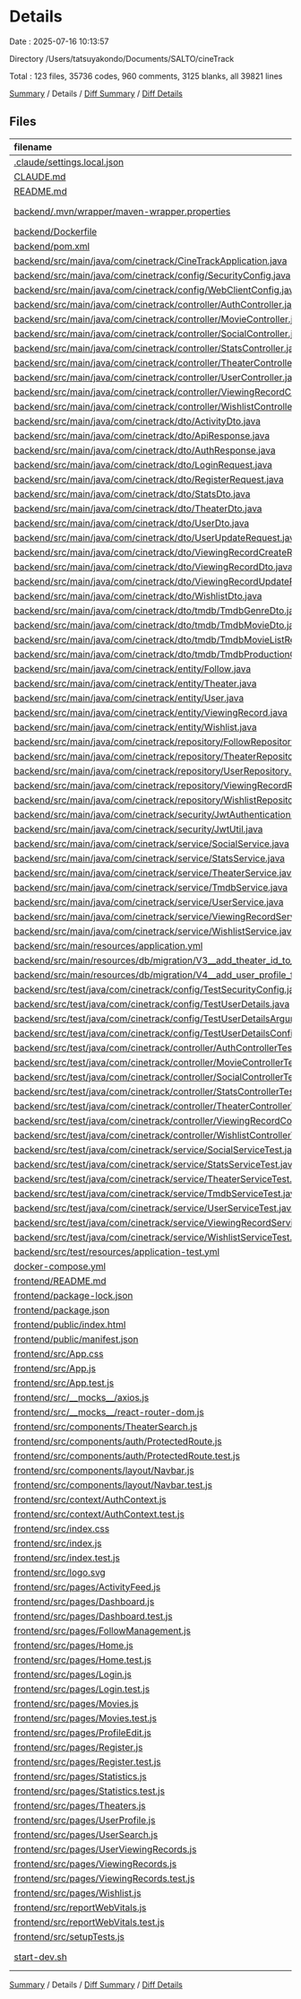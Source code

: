 # Details

Date : 2025-07-16 10:13:57

Directory /Users/tatsuyakondo/Documents/SALTO/cineTrack

Total : 123 files,  35736 codes, 960 comments, 3125 blanks, all 39821 lines

[Summary](results.md) / Details / [Diff Summary](diff.md) / [Diff Details](diff-details.md)

## Files
| filename | language | code | comment | blank | total |
| :--- | :--- | ---: | ---: | ---: | ---: |
| [.claude/settings.local.json](/.claude/settings.local.json) | JSON | 63 | 0 | 0 | 63 |
| [CLAUDE.md](/CLAUDE.md) | Markdown | 76 | 0 | 24 | 100 |
| [README.md](/README.md) | Markdown | 83 | 0 | 21 | 104 |
| [backend/.mvn/wrapper/maven-wrapper.properties](/backend/.mvn/wrapper/maven-wrapper.properties) | Java Properties | 2 | 0 | 0 | 2 |
| [backend/Dockerfile](/backend/Dockerfile) | Docker | 10 | 5 | 6 | 21 |
| [backend/pom.xml](/backend/pom.xml) | XML | 190 | 14 | 15 | 219 |
| [backend/src/main/java/com/cinetrack/CineTrackApplication.java](/backend/src/main/java/com/cinetrack/CineTrackApplication.java) | Java | 9 | 0 | 3 | 12 |
| [backend/src/main/java/com/cinetrack/config/SecurityConfig.java](/backend/src/main/java/com/cinetrack/config/SecurityConfig.java) | Java | 78 | 0 | 13 | 91 |
| [backend/src/main/java/com/cinetrack/config/WebClientConfig.java](/backend/src/main/java/com/cinetrack/config/WebClientConfig.java) | Java | 17 | 0 | 4 | 21 |
| [backend/src/main/java/com/cinetrack/controller/AuthController.java](/backend/src/main/java/com/cinetrack/controller/AuthController.java) | Java | 90 | 2 | 23 | 115 |
| [backend/src/main/java/com/cinetrack/controller/MovieController.java](/backend/src/main/java/com/cinetrack/controller/MovieController.java) | Java | 72 | 0 | 14 | 86 |
| [backend/src/main/java/com/cinetrack/controller/SocialController.java](/backend/src/main/java/com/cinetrack/controller/SocialController.java) | Java | 142 | 27 | 22 | 191 |
| [backend/src/main/java/com/cinetrack/controller/StatsController.java](/backend/src/main/java/com/cinetrack/controller/StatsController.java) | Java | 86 | 0 | 20 | 106 |
| [backend/src/main/java/com/cinetrack/controller/TheaterController.java](/backend/src/main/java/com/cinetrack/controller/TheaterController.java) | Java | 143 | 33 | 17 | 193 |
| [backend/src/main/java/com/cinetrack/controller/UserController.java](/backend/src/main/java/com/cinetrack/controller/UserController.java) | Java | 48 | 6 | 12 | 66 |
| [backend/src/main/java/com/cinetrack/controller/ViewingRecordController.java](/backend/src/main/java/com/cinetrack/controller/ViewingRecordController.java) | Java | 182 | 1 | 36 | 219 |
| [backend/src/main/java/com/cinetrack/controller/WishlistController.java](/backend/src/main/java/com/cinetrack/controller/WishlistController.java) | Java | 115 | 18 | 19 | 152 |
| [backend/src/main/java/com/cinetrack/dto/ActivityDto.java](/backend/src/main/java/com/cinetrack/dto/ActivityDto.java) | Java | 108 | 2 | 33 | 143 |
| [backend/src/main/java/com/cinetrack/dto/ApiResponse.java](/backend/src/main/java/com/cinetrack/dto/ApiResponse.java) | Java | 43 | 0 | 14 | 57 |
| [backend/src/main/java/com/cinetrack/dto/AuthResponse.java](/backend/src/main/java/com/cinetrack/dto/AuthResponse.java) | Java | 37 | 0 | 12 | 49 |
| [backend/src/main/java/com/cinetrack/dto/LoginRequest.java](/backend/src/main/java/com/cinetrack/dto/LoginRequest.java) | Java | 27 | 0 | 10 | 37 |
| [backend/src/main/java/com/cinetrack/dto/RegisterRequest.java](/backend/src/main/java/com/cinetrack/dto/RegisterRequest.java) | Java | 39 | 0 | 13 | 52 |
| [backend/src/main/java/com/cinetrack/dto/StatsDto.java](/backend/src/main/java/com/cinetrack/dto/StatsDto.java) | Java | 73 | 0 | 17 | 90 |
| [backend/src/main/java/com/cinetrack/dto/TheaterDto.java](/backend/src/main/java/com/cinetrack/dto/TheaterDto.java) | Java | 140 | 5 | 34 | 179 |
| [backend/src/main/java/com/cinetrack/dto/UserDto.java](/backend/src/main/java/com/cinetrack/dto/UserDto.java) | Java | 118 | 4 | 40 | 162 |
| [backend/src/main/java/com/cinetrack/dto/UserUpdateRequest.java](/backend/src/main/java/com/cinetrack/dto/UserUpdateRequest.java) | Java | 60 | 2 | 24 | 86 |
| [backend/src/main/java/com/cinetrack/dto/ViewingRecordCreateRequest.java](/backend/src/main/java/com/cinetrack/dto/ViewingRecordCreateRequest.java) | Java | 79 | 2 | 30 | 111 |
| [backend/src/main/java/com/cinetrack/dto/ViewingRecordDto.java](/backend/src/main/java/com/cinetrack/dto/ViewingRecordDto.java) | Java | 127 | 3 | 43 | 173 |
| [backend/src/main/java/com/cinetrack/dto/ViewingRecordUpdateRequest.java](/backend/src/main/java/com/cinetrack/dto/ViewingRecordUpdateRequest.java) | Java | 55 | 2 | 21 | 78 |
| [backend/src/main/java/com/cinetrack/dto/WishlistDto.java](/backend/src/main/java/com/cinetrack/dto/WishlistDto.java) | Java | 73 | 1 | 20 | 94 |
| [backend/src/main/java/com/cinetrack/dto/tmdb/TmdbGenreDto.java](/backend/src/main/java/com/cinetrack/dto/tmdb/TmdbGenreDto.java) | Java | 22 | 0 | 8 | 30 |
| [backend/src/main/java/com/cinetrack/dto/tmdb/TmdbMovieDto.java](/backend/src/main/java/com/cinetrack/dto/tmdb/TmdbMovieDto.java) | Java | 128 | 2 | 52 | 182 |
| [backend/src/main/java/com/cinetrack/dto/tmdb/TmdbMovieListResponse.java](/backend/src/main/java/com/cinetrack/dto/tmdb/TmdbMovieListResponse.java) | Java | 36 | 0 | 16 | 52 |
| [backend/src/main/java/com/cinetrack/dto/tmdb/TmdbProductionCompanyDto.java](/backend/src/main/java/com/cinetrack/dto/tmdb/TmdbProductionCompanyDto.java) | Java | 35 | 0 | 14 | 49 |
| [backend/src/main/java/com/cinetrack/entity/Follow.java](/backend/src/main/java/com/cinetrack/entity/Follow.java) | Java | 68 | 3 | 21 | 92 |
| [backend/src/main/java/com/cinetrack/entity/Theater.java](/backend/src/main/java/com/cinetrack/entity/Theater.java) | Java | 155 | 3 | 50 | 208 |
| [backend/src/main/java/com/cinetrack/entity/User.java](/backend/src/main/java/com/cinetrack/entity/User.java) | Java | 131 | 2 | 40 | 173 |
| [backend/src/main/java/com/cinetrack/entity/ViewingRecord.java](/backend/src/main/java/com/cinetrack/entity/ViewingRecord.java) | Java | 146 | 1 | 46 | 193 |
| [backend/src/main/java/com/cinetrack/entity/Wishlist.java](/backend/src/main/java/com/cinetrack/entity/Wishlist.java) | Java | 117 | 1 | 37 | 155 |
| [backend/src/main/java/com/cinetrack/repository/FollowRepository.java](/backend/src/main/java/com/cinetrack/repository/FollowRepository.java) | Java | 29 | 9 | 12 | 50 |
| [backend/src/main/java/com/cinetrack/repository/TheaterRepository.java](/backend/src/main/java/com/cinetrack/repository/TheaterRepository.java) | Java | 47 | 11 | 14 | 72 |
| [backend/src/main/java/com/cinetrack/repository/UserRepository.java](/backend/src/main/java/com/cinetrack/repository/UserRepository.java) | Java | 17 | 1 | 9 | 27 |
| [backend/src/main/java/com/cinetrack/repository/ViewingRecordRepository.java](/backend/src/main/java/com/cinetrack/repository/ViewingRecordRepository.java) | Java | 29 | 0 | 13 | 42 |
| [backend/src/main/java/com/cinetrack/repository/WishlistRepository.java](/backend/src/main/java/com/cinetrack/repository/WishlistRepository.java) | Java | 20 | 21 | 10 | 51 |
| [backend/src/main/java/com/cinetrack/security/JwtAuthenticationFilter.java](/backend/src/main/java/com/cinetrack/security/JwtAuthenticationFilter.java) | Java | 55 | 0 | 12 | 67 |
| [backend/src/main/java/com/cinetrack/security/JwtUtil.java](/backend/src/main/java/com/cinetrack/security/JwtUtil.java) | Java | 70 | 0 | 16 | 86 |
| [backend/src/main/java/com/cinetrack/service/SocialService.java](/backend/src/main/java/com/cinetrack/service/SocialService.java) | Java | 214 | 43 | 55 | 312 |
| [backend/src/main/java/com/cinetrack/service/StatsService.java](/backend/src/main/java/com/cinetrack/service/StatsService.java) | Java | 126 | 7 | 29 | 162 |
| [backend/src/main/java/com/cinetrack/service/TheaterService.java](/backend/src/main/java/com/cinetrack/service/TheaterService.java) | Java | 194 | 52 | 35 | 281 |
| [backend/src/main/java/com/cinetrack/service/TmdbService.java](/backend/src/main/java/com/cinetrack/service/TmdbService.java) | Java | 161 | 7 | 24 | 192 |
| [backend/src/main/java/com/cinetrack/service/UserService.java](/backend/src/main/java/com/cinetrack/service/UserService.java) | Java | 84 | 4 | 24 | 112 |
| [backend/src/main/java/com/cinetrack/service/ViewingRecordService.java](/backend/src/main/java/com/cinetrack/service/ViewingRecordService.java) | Java | 203 | 5 | 63 | 271 |
| [backend/src/main/java/com/cinetrack/service/WishlistService.java](/backend/src/main/java/com/cinetrack/service/WishlistService.java) | Java | 64 | 22 | 15 | 101 |
| [backend/src/main/resources/application.yml](/backend/src/main/resources/application.yml) | YAML | 42 | 3 | 8 | 53 |
| [backend/src/main/resources/db/migration/V3\_\_add\_theater\_id\_to\_viewing\_records.sql](/backend/src/main/resources/db/migration/V3__add_theater_id_to_viewing_records.sql) | MS SQL | 3 | 2 | 1 | 6 |
| [backend/src/main/resources/db/migration/V4\_\_add\_user\_profile\_fields.sql](/backend/src/main/resources/db/migration/V4__add_user_profile_fields.sql) | MS SQL | 4 | 1 | 0 | 5 |
| [backend/src/test/java/com/cinetrack/config/TestSecurityConfig.java](/backend/src/test/java/com/cinetrack/config/TestSecurityConfig.java) | Java | 35 | 0 | 7 | 42 |
| [backend/src/test/java/com/cinetrack/config/TestUserDetails.java](/backend/src/test/java/com/cinetrack/config/TestUserDetails.java) | Java | 39 | 0 | 11 | 50 |
| [backend/src/test/java/com/cinetrack/config/TestUserDetailsArgumentResolver.java](/backend/src/test/java/com/cinetrack/config/TestUserDetailsArgumentResolver.java) | Java | 20 | 0 | 4 | 24 |
| [backend/src/test/java/com/cinetrack/config/TestUserDetailsConfig.java](/backend/src/test/java/com/cinetrack/config/TestUserDetailsConfig.java) | Java | 18 | 0 | 5 | 23 |
| [backend/src/test/java/com/cinetrack/controller/AuthControllerTest.java](/backend/src/test/java/com/cinetrack/controller/AuthControllerTest.java) | Java | 147 | 12 | 31 | 190 |
| [backend/src/test/java/com/cinetrack/controller/MovieControllerTest.java](/backend/src/test/java/com/cinetrack/controller/MovieControllerTest.java) | Java | 188 | 20 | 40 | 248 |
| [backend/src/test/java/com/cinetrack/controller/SocialControllerTest.java](/backend/src/test/java/com/cinetrack/controller/SocialControllerTest.java) | Java | 321 | 44 | 76 | 441 |
| [backend/src/test/java/com/cinetrack/controller/StatsControllerTest.java](/backend/src/test/java/com/cinetrack/controller/StatsControllerTest.java) | Java | 228 | 24 | 44 | 296 |
| [backend/src/test/java/com/cinetrack/controller/TheaterControllerTest.java](/backend/src/test/java/com/cinetrack/controller/TheaterControllerTest.java) | Java | 340 | 50 | 90 | 480 |
| [backend/src/test/java/com/cinetrack/controller/ViewingRecordControllerTest.java](/backend/src/test/java/com/cinetrack/controller/ViewingRecordControllerTest.java) | Java | 262 | 1 | 48 | 311 |
| [backend/src/test/java/com/cinetrack/controller/WishlistControllerTest.java](/backend/src/test/java/com/cinetrack/controller/WishlistControllerTest.java) | Java | 262 | 24 | 51 | 337 |
| [backend/src/test/java/com/cinetrack/service/SocialServiceTest.java](/backend/src/test/java/com/cinetrack/service/SocialServiceTest.java) | Java | 325 | 44 | 72 | 441 |
| [backend/src/test/java/com/cinetrack/service/StatsServiceTest.java](/backend/src/test/java/com/cinetrack/service/StatsServiceTest.java) | Java | 170 | 31 | 51 | 252 |
| [backend/src/test/java/com/cinetrack/service/TheaterServiceTest.java](/backend/src/test/java/com/cinetrack/service/TheaterServiceTest.java) | Java | 317 | 63 | 79 | 459 |
| [backend/src/test/java/com/cinetrack/service/TmdbServiceTest.java](/backend/src/test/java/com/cinetrack/service/TmdbServiceTest.java) | Java | 186 | 37 | 65 | 288 |
| [backend/src/test/java/com/cinetrack/service/UserServiceTest.java](/backend/src/test/java/com/cinetrack/service/UserServiceTest.java) | Java | 94 | 18 | 28 | 140 |
| [backend/src/test/java/com/cinetrack/service/ViewingRecordServiceTest.java](/backend/src/test/java/com/cinetrack/service/ViewingRecordServiceTest.java) | Java | 177 | 28 | 45 | 250 |
| [backend/src/test/java/com/cinetrack/service/WishlistServiceTest.java](/backend/src/test/java/com/cinetrack/service/WishlistServiceTest.java) | Java | 189 | 34 | 51 | 274 |
| [backend/src/test/resources/application-test.yml](/backend/src/test/resources/application-test.yml) | YAML | 38 | 3 | 8 | 49 |
| [docker-compose.yml](/docker-compose.yml) | YAML | 60 | 3 | 5 | 68 |
| [frontend/README.md](/frontend/README.md) | Markdown | 38 | 0 | 33 | 71 |
| [frontend/package-lock.json](/frontend/package-lock.json) | JSON | 18,536 | 0 | 1 | 18,537 |
| [frontend/package.json](/frontend/package.json) | JSON | 46 | 0 | 1 | 47 |
| [frontend/public/index.html](/frontend/public/index.html) | HTML | 20 | 23 | 1 | 44 |
| [frontend/public/manifest.json](/frontend/public/manifest.json) | JSON | 25 | 0 | 1 | 26 |
| [frontend/src/App.css](/frontend/src/App.css) | PostCSS | 33 | 0 | 6 | 39 |
| [frontend/src/App.js](/frontend/src/App.js) | JavaScript | 178 | 0 | 3 | 181 |
| [frontend/src/App.test.js](/frontend/src/App.test.js) | JavaScript | 40 | 6 | 7 | 53 |
| [frontend/src/\_\_mocks\_\_/axios.js](/frontend/src/__mocks__/axios.js) | JavaScript | 11 | 0 | 0 | 11 |
| [frontend/src/\_\_mocks\_\_/react-router-dom.js](/frontend/src/__mocks__/react-router-dom.js) | JavaScript | 35 | 0 | 2 | 37 |
| [frontend/src/components/TheaterSearch.js](/frontend/src/components/TheaterSearch.js) | JavaScript | 446 | 7 | 38 | 491 |
| [frontend/src/components/auth/ProtectedRoute.js](/frontend/src/components/auth/ProtectedRoute.js) | JavaScript | 21 | 0 | 4 | 25 |
| [frontend/src/components/auth/ProtectedRoute.test.js](/frontend/src/components/auth/ProtectedRoute.test.js) | JavaScript | 83 | 6 | 23 | 112 |
| [frontend/src/components/layout/Navbar.js](/frontend/src/components/layout/Navbar.js) | JavaScript | 386 | 0 | 16 | 402 |
| [frontend/src/components/layout/Navbar.test.js](/frontend/src/components/layout/Navbar.test.js) | JavaScript | 59 | 4 | 12 | 75 |
| [frontend/src/context/AuthContext.js](/frontend/src/context/AuthContext.js) | JavaScript | 91 | 2 | 16 | 109 |
| [frontend/src/context/AuthContext.test.js](/frontend/src/context/AuthContext.test.js) | JavaScript | 113 | 11 | 29 | 153 |
| [frontend/src/index.css](/frontend/src/index.css) | PostCSS | 12 | 0 | 2 | 14 |
| [frontend/src/index.js](/frontend/src/index.js) | JavaScript | 12 | 3 | 3 | 18 |
| [frontend/src/index.test.js](/frontend/src/index.test.js) | JavaScript | 29 | 8 | 11 | 48 |
| [frontend/src/logo.svg](/frontend/src/logo.svg) | XML | 1 | 0 | 0 | 1 |
| [frontend/src/pages/ActivityFeed.js](/frontend/src/pages/ActivityFeed.js) | JavaScript | 334 | 1 | 25 | 360 |
| [frontend/src/pages/Dashboard.js](/frontend/src/pages/Dashboard.js) | JavaScript | 334 | 2 | 22 | 358 |
| [frontend/src/pages/Dashboard.test.js](/frontend/src/pages/Dashboard.test.js) | JavaScript | 303 | 9 | 71 | 383 |
| [frontend/src/pages/FollowManagement.js](/frontend/src/pages/FollowManagement.js) | JavaScript | 378 | 3 | 28 | 409 |
| [frontend/src/pages/Home.js](/frontend/src/pages/Home.js) | JavaScript | 430 | 0 | 22 | 452 |
| [frontend/src/pages/Home.test.js](/frontend/src/pages/Home.test.js) | JavaScript | 171 | 5 | 38 | 214 |
| [frontend/src/pages/Login.js](/frontend/src/pages/Login.js) | JavaScript | 117 | 0 | 10 | 127 |
| [frontend/src/pages/Login.test.js](/frontend/src/pages/Login.test.js) | JavaScript | 122 | 8 | 43 | 173 |
| [frontend/src/pages/Movies.js](/frontend/src/pages/Movies.js) | JavaScript | 790 | 4 | 54 | 848 |
| [frontend/src/pages/Movies.test.js](/frontend/src/pages/Movies.test.js) | JavaScript | 324 | 23 | 105 | 452 |
| [frontend/src/pages/ProfileEdit.js](/frontend/src/pages/ProfileEdit.js) | JavaScript | 398 | 3 | 38 | 439 |
| [frontend/src/pages/Register.js](/frontend/src/pages/Register.js) | JavaScript | 162 | 0 | 13 | 175 |
| [frontend/src/pages/Register.test.js](/frontend/src/pages/Register.test.js) | JavaScript | 175 | 11 | 63 | 249 |
| [frontend/src/pages/Statistics.js](/frontend/src/pages/Statistics.js) | JavaScript | 464 | 4 | 27 | 495 |
| [frontend/src/pages/Statistics.test.js](/frontend/src/pages/Statistics.test.js) | JavaScript | 72 | 6 | 16 | 94 |
| [frontend/src/pages/Theaters.js](/frontend/src/pages/Theaters.js) | JavaScript | 403 | 4 | 41 | 448 |
| [frontend/src/pages/UserProfile.js](/frontend/src/pages/UserProfile.js) | JavaScript | 375 | 0 | 34 | 409 |
| [frontend/src/pages/UserSearch.js](/frontend/src/pages/UserSearch.js) | JavaScript | 258 | 1 | 22 | 281 |
| [frontend/src/pages/UserViewingRecords.js](/frontend/src/pages/UserViewingRecords.js) | JavaScript | 263 | 0 | 21 | 284 |
| [frontend/src/pages/ViewingRecords.js](/frontend/src/pages/ViewingRecords.js) | JavaScript | 464 | 0 | 43 | 507 |
| [frontend/src/pages/ViewingRecords.test.js](/frontend/src/pages/ViewingRecords.test.js) | JavaScript | 355 | 19 | 102 | 476 |
| [frontend/src/pages/Wishlist.js](/frontend/src/pages/Wishlist.js) | JavaScript | 687 | 1 | 42 | 730 |
| [frontend/src/reportWebVitals.js](/frontend/src/reportWebVitals.js) | JavaScript | 12 | 0 | 2 | 14 |
| [frontend/src/reportWebVitals.test.js](/frontend/src/reportWebVitals.test.js) | JavaScript | 73 | 5 | 22 | 100 |
| [frontend/src/setupTests.js](/frontend/src/setupTests.js) | JavaScript | 24 | 8 | 4 | 36 |
| [start-dev.sh](/start-dev.sh) | Shell Script | 32 | 10 | 13 | 55 |

[Summary](results.md) / Details / [Diff Summary](diff.md) / [Diff Details](diff-details.md)